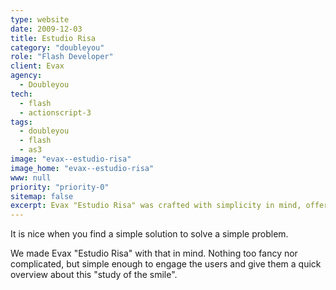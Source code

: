 ```yaml
---
type: website
date: 2009-12-03
title: Estudio Risa
category: "doubleyou"
role: "Flash Developer"
client: Evax
agency:
  - Doubleyou
tech:
  - flash
  - actionscript-3
tags:
  - doubleyou
  - flash
  - as3
image: "evax--estudio-risa"
image_home: "evax--estudio-risa"
www: null
priority: "priority-0"
sitemap: false
excerpt: Evax "Estudio Risa" was crafted with simplicity in mind, offering a straightforward solution to showcase the "study of the smile." The website's design and functionality were kept minimalistic yet engaging, providing users with a quick and informative overview. By focusing on simplicity, we aimed to create an accessible and user-friendly experience that effectively communicated the essence of the study.
---
```


It is nice when you find a simple solution to solve a simple problem.

We made Evax "Estudio Risa" with that in mind. Nothing too fancy nor complicated, but simple enough to engage the users and give them a quick overview about this "study of the smile".
